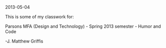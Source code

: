 2013-05-04

This is some of my classwork for:

Parsons MFA (Design and Technology) - 
Spring 2013 semester - 
Humor and Code

-J. Matthew Griffis